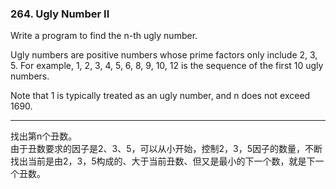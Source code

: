 ### 264. Ugly Number II

Write a program to find the n-th ugly number.

Ugly numbers are positive numbers whose prime factors only include 2, 3, 5. For example, 1, 2, 3, 4, 5, 6, 8, 9, 10, 12 is the sequence of the first 10 ugly numbers.

Note that 1 is typically treated as an ugly number, and n does not exceed 1690.

* * *

找出第n个丑数。   
由于丑数要求的因子是2、3、5，可以从小开始，控制2，3，5因子的数量，不断找出当前是由2，3，5构成的、大于当前丑数、但又是最小的下一个数，就是下一个丑数。  

